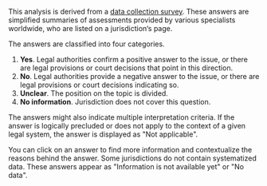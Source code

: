 This analysis is derived from a [data collection survey](/learn?tab=methodology#questionnaire). These answers are simplified summaries of assessments provided by various specialists worldwide, who are listed on a jurisdiction‘s page.

The answers are classified into four categories.

1. **Yes**. Legal authorities confirm a positive answer to the issue, or there are legal provisions or court decisions that point in this direction.
2. **No**. Legal authorities provide a negative answer to the issue, or there are legal provisions or court decisions indicating so.
3. **Unclear**. The position on the topic is divided.
4. **No information**. Jurisdiction does not cover this question.

The answers might also indicate multiple interpretation criteria. If the answer is logically precluded or does not apply to the context of a given legal system, the answer is displayed as "Not applicable".

You can click on an answer to find more information and contextualize the reasons behind the answer. Some jurisdictions do not contain systematized data. These answers appear as "Information is not available yet" or "No data".
